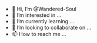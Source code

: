 - 👋 Hi, I’m @Wandered-Soul
- 👀 I’m interested in ...
- 🌱 I’m currently learning ...
- 💞️ I’m looking to collaborate on ...
- 📫 How to reach me ...

<!---
Wandered-Soul/Wandered-Soul is a ✨ special ✨ repository because its `README.md` (this file) appears on your GitHub profile.
You can click the Preview link to take a look at your changes.
--->
